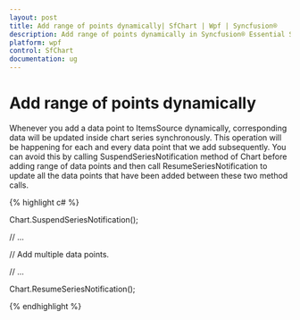 ```yaml
---
layout: post
title: Add range of points dynamically| SfChart | Wpf | Syncfusion®
description: Add range of points dynamically in Syncfusion® Essential Studio® WPF Chart (SfChart) control, its elements and more.
platform: wpf
control: SfChart
documentation: ug
---
```


# Add range of points dynamically

Whenever you add a data point to ItemsSource dynamically, corresponding data will be updated inside chart series synchronously. This operation will be happening for each and every data point that we add subsequently. You can avoid this by calling SuspendSeriesNotification method of Chart before adding range of data points and then call ResumeSeriesNotification to update all the data points that have been added between these two method calls.

{% highlight c# %}

Chart.SuspendSeriesNotification();

// ...

// Add multiple data points.

// ...

Chart.ResumeSeriesNotification();



{% endhighlight  %}